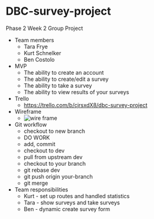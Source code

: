 # DBC-survey-project
Phase 2 Week 2 Group Project
- Team members
  - Tara Frye
  - Kurt Schnelker
  - Ben Costolo
- MVP
  - The ability to create an account
  - The ability to create/edit a survey
  - The ability to take a survey
  - The ability to view results of your surveys
- Trello
  - https://trello.com/b/cjrsxdX8/dbc-survey-project
- Wireframe
  - ![wire frame](http://i.imgur.com/NAiS2tC.jpg)
- Git workflow
  - checkout to new branch
  - DO WORK
  - add, commit
  - checkout to dev
  - pull from upstream dev
  - checkout to your branch
  - git rebase dev
  - git push origin your-branch
  - git merge
- Team responsibilities
  - Kurt - set up routes and handled statistics
  - Tara - show surveys and take surveys
  - Ben - dynamic create survey form
